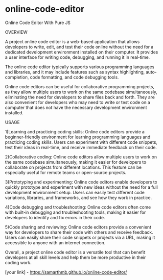 # online-code-editor
Online Code Editor With Pure JS



OVERVIEW



A project online code editor is a web-based application that allows developers to write, edit, and test their code online without the need for a dedicated development environment installed on their computer. It provides a user interface for writing code, debugging, and running it in real-time.

The online code editor typically supports various programming languages and libraries, and it may include features such as syntax highlighting, auto-completion, code formatting, and code debugging tools.

Online code editors can be useful for collaborative programming projects, as they allow multiple users to work on the same codebase simultaneously, eliminating the need for developers to share files back and forth. They are also convenient for developers who may need to write or test code on a computer that does not have the necessary development environment installed.

USAGE



1)Learning and practicing coding skills: Online code editors provide a beginner-friendly environment for learning programming languages and practicing coding skills. Users can experiment with different code snippets, test their ideas in real-time, and receive immediate feedback on their code.




2)Collaborative coding: Online code editors allow multiple users to work on the same codebase simultaneously, making it easier for developers to collaborate on projects from different locations. This feature can be especially useful for remote teams or open-source projects.




3)Prototyping and experimenting: Online code editors enable developers to quickly prototype and experiment with new ideas without the need for a full development environment setup. Users can easily test different code variations, libraries, and frameworks, and see how they work in practice.




4)Code debugging and troubleshooting: Online code editors often come with built-in debugging and troubleshooting tools, making it easier for developers to identify and fix errors in their code.




5)Code sharing and reviewing: Online code editors provide a convenient way for developers to share their code with others and receive feedback. Users can easily share their code snippets or projects via a URL, making it accessible to anyone with an internet connection.




Overall, a project online code editor is a versatile tool that can benefit developers at all skill levels and help them be more productive in their coding work.





[your link] - https://samarthmb.github.io/online-code-editor/



